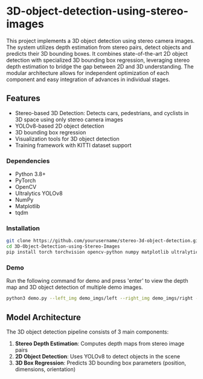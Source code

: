 # 3D-object-detection-using-stereo-images
This project implements a 3D object detection using stereo camera images. The system utilizes depth estimation from stereo pairs, detect objects and predicts their 3D bounding boxes. It combines state-of-the-art 2D object detection with specialized 3D bounding box regression, leveraging stereo depth estimation to bridge the gap between 2D and 3D understanding. The modular architecture allows for independent optimization of each component and easy integration of advances in individual stages.

## Features

- Stereo-based 3D Detection: Detects cars, pedestrians, and cyclists in 3D space using only stereo camera images
- YOLOv8-based 2D object detection
- 3D bounding box regression
- Visualization tools for 3D object detection
- Training framework with KITTI dataset support

### Dependencies

- Python 3.8+
- PyTorch
- OpenCV
- Ultralytics YOLOv8
- NumPy
- Matplotlib
- tqdm

### Installation

```bash
git clone https://github.com/yourusername/stereo-3d-object-detection.git
cd 3D-Object-Detection-using-Stereo-Images
pip install torch torchvision opencv-python numpy matplotlib ultralyticspip 
```
### Demo
Run the following command for demo and press 'enter' to view the depth map and 3D object detection of multiple demo images. 
```bash
python3 demo.py --left_img demo_imgs/left --right_img demo_imgs/right --model_weights model_weights/final_model.pth --display
```

## Model Architecture

The 3D object detection pipeline consists of 3 main components:

1. **Stereo Depth Estimation**: Computes depth maps from stereo image pairs
2. **2D Object Detection**: Uses YOLOv8 to detect objects in the scene
3. **3D Box Regression**: Predicts 3D bounding box parameters (position, dimensions, orientation)
